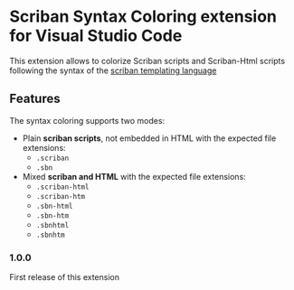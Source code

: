 # Scriban Syntax Coloring extension for Visual Studio Code

This extension allows to colorize Scriban scripts and Scriban-Html scripts following the syntax of the [scriban templating language](https://github.com/lunet-io/scriban)

## Features

The syntax coloring supports two modes:

- Plain **scriban scripts**, not embedded in HTML with the expected file extensions:
  - `.scriban`
  - `.sbn`
- Mixed **scriban and HTML** with the expected file extensions:
  - `.scriban-html`
  - `.scriban-htm`
  - `.sbn-html`
  - `.sbn-htm`
  - `.sbnhtml`
  - `.sbnhtm`

### 1.0.0

First release of this extension

